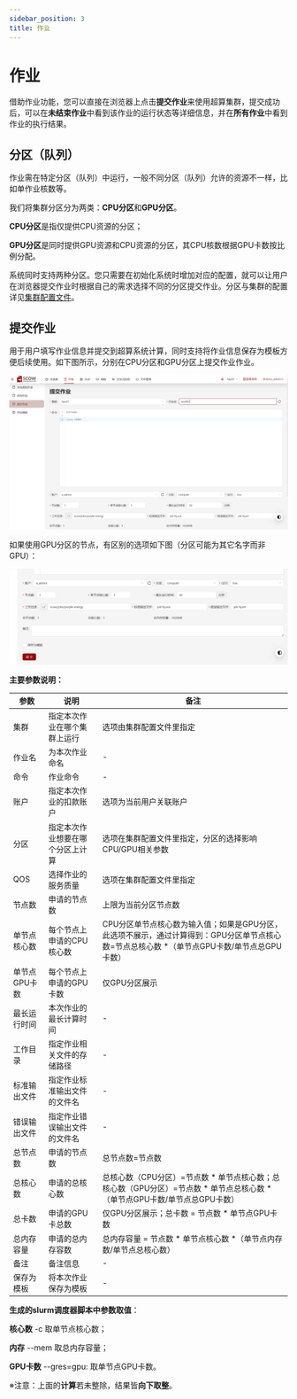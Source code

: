 ```yaml
---
sidebar_position: 3
title: 作业
---
```


# 作业

借助作业功能，您可以直接在浏览器上点击**提交作业**来使用超算集群，提交成功后，可以在**未结束作业**中看到该作业的运行状态等详细信息，并在**所有作业**中看到作业的执行结果。

## 分区（队列）

作业需在特定分区（队列）中运行，一般不同分区（队列）允许的资源不一样，比如单作业核数等。

我们将集群分区分为两类：**CPU分区**和**GPU分区**。

**CPU分区**是指仅提供CPU资源的分区；

**GPU分区**是同时提供GPU资源和CPU资源的分区，其CPU核数根据GPU卡数按比例分配。

系统同时支持两种分区。您只需要在初始化系统时增加对应的配置，就可以让用户在浏览器提交作业时根据自己的需求选择不同的分区提交作业。分区与集群的配置详见[集群配置文件](../../deploy/config/cluster-config.md)。

## 提交作业

用于用户填写作业信息并提交到超算系统计算，同时支持将作业信息保存为模板方便后续使用。如下图所示，分别在CPU分区和GPU分区上提交作业作业。

![submitJob](./submitJob.png)

如果使用GPU分区的节点，有区别的选项如下图（分区可能为其它名字而非GPU）：

![submitGPUJob](./submitGPUJob.png)

**主要参数说明：** 

| 参数         | 说明                                                                   |  备注   |
| ----------- | ---------------------------------------------------------------------- |-------- |
| 集群         | 指定本次作业在哪个集群上运行                                             | 选项由集群配置文件里指定 |
| 作业名       | 为本次作业命名                                                          |    -    |
| 命令         | 作业命令                                                               |    -    |
| 账户         | 指定本次作业的扣款账户                                                  | 选项为当前用户关联账户 |
| 分区         | 指定本次作业想要在哪个分区上计算                                         | 选项在集群配置文件里指定，分区的选择影响CPU/GPU相关参数 |
| QOS          | 选择作业的服务质量                                                      | 选项在集群配置文件里指定 |
| 节点数       | 申请的节点数                                                            | 上限为当前分区节点数 |
| 单节点核心数  | 每个节点上申请的CPU核心数                                               |CPU分区单节点核心数为输入值；如果是GPU分区，此选项不展示，通过计算得到：GPU分区单节点核心数=节点总核心数 \*（单节点GPU卡数/单节点总GPU卡数）|
| 单节点GPU卡数 | 每个节点上申请的GPU卡数                                                  | 仅GPU分区展示 |
| 最长运行时间  | 本次作业的最长计算时间                                                   |    -    |
| 工作目录      | 指定作业相关文件的存储路径                                               |    -    |
| 标准输出文件  | 指定作业标准输出文件的文件名                                              |    -    |
| 错误输出文件  | 指定作业错误输出文件的文件名                                              |    -    |
| 总节点数      | 申请的节点数                                                            | 总节点数=节点数   |
| 总核心数      | 申请的总核心数                                                          |   总核心数（CPU分区）=节点数 \* 单节点核心数；总核心数（GPU分区）=节点数 \* 单节点总核心数 \*（单节点GPU卡数/单节点总GPU卡数）    |
| 总卡数        | 申请的GPU卡总数                                                         |  仅GPU分区展示；总卡数 = 节点数 \* 单节点GPU卡数  |
| 总内存容量    | 申请的总内存容数                                                         | 总内存容量 = 节点数 \* 单节点核心数 \*（单节点内存数/单节点总核心数） |
| 备注          | 备注信息                                                                |    -    |
| 保存为模板    | 将本次作业保存为模板                                                     |    -    |


**生成的slurm调度器脚本中参数取值**：

**核心数** -c 取单节点核心数；

**内存** --mem 取总内存容量；

**GPU卡数** --gres=gpu: 取单节点GPU卡数。

※注意：上面的**计算**若未整除，结果皆**向下取整**。





